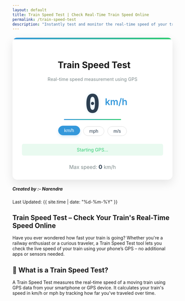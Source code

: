 ```yaml
---
layout: default
title: Train Speed Test | Check Real-Time Train Speed Online
permalink: /train-speed-test
description: "Instantly test and monitor the real-time speed of your train using GPS technology. Perfect for train travelers, rail enthusiasts, and data lovers. Try our Train Speed Test online — fast, free, and accurate!"
---
```

<link rel="manifest" href="/manifest-train-speed.json">
<meta name="theme-color" content="#007bff">
<meta name="mobile-web-app-capable" content="yes">
<meta name="apple-mobile-web-app-capable" content="yes">
<style>
        :root {
            --primary-color: #3498db;
            --danger-color: #e74c3c;
            --success-color: #2ecc71;
            --dark-color: #2c3e50;
            --light-color: #ecf0f1;
        }
        .speed-container {
            max-width: 500px;
            margin: 20px auto;
            padding: 30px;
            background: white;
            border-radius: 15px;
            box-shadow: 0 10px 30px rgba(0, 0, 0, 0.1);
            position: relative;
            overflow: hidden;
        }
        .speed-container::before {
            content: "";
            position: absolute;
            top: 0;
            left: 0;
            right: 0;
            height: 5px;
            background: linear-gradient(90deg, var(--primary-color), var(--success-color));
        }
        .header {
            text-align: center;
            margin-bottom: 25px;
        }
        .header h4 {
            color: var(--dark-color);
            font-weight: 600;
            margin-bottom: 5px;
        }
        .header p {
            color: #7f8c8d;
            font-size: 0.9rem;
        }
        .digital-display {
            text-align: center;
            margin: 30px 0;
            position: relative;
        }
        .speed-value-container {
            display: inline-block;
            position: relative;
            padding: 0 20px;
        }
        .speed-value {
            font-size: 5rem;
            font-weight: 700;
            color: var(--dark-color);
            font-family: 'Segment7Standard', monospace;
            line-height: 1;
            text-shadow: 0 0 10px rgba(52, 152, 219, 0.2);
            position: relative;
            display: inline-block;
            min-width: 180px;
        }
        .speed-unit {
            font-size: 1.8rem;
            color: var(--primary-color);
            vertical-align: top;
            margin-left: 0px;
            font-weight: 600;
            position: absolute;
            right: 0;
            top: 15px;
        }
        .speed-value::after {
            content: "";
            position: absolute;
            bottom: -10px;
            left: 0;
            right: 0;
            height: 3px;
            background: linear-gradient(90deg, var(--primary-color), var(--success-color));
            border-radius: 3px;
        }
        .unit-selector {
            display: flex;
            justify-content: center;
            margin-bottom: 25px;
        }
        .btn-unit {
            margin: 0 5px;
            border-radius: 20px;
            padding: 6px 18px;
            font-size: 0.9rem;
            border: 1px solid #ddd;
            background: white;
            color: var(--dark-color);
            transition: all 0.3s;
        }
        .btn-unit.active {
            background: var(--primary-color);
            color: white;
            border-color: var(--primary-color);
            transform: translateY(-2px);
            box-shadow: 0 4px 8px rgba(52, 152, 219, 0.2);
        }
        .gps-status {
            text-align: center;
            margin: 20px 0;
            font-size: 0.9rem;
            padding: 10px;
            border-radius: 5px;
            background-color: rgba(236, 240, 241, 0.5);
        }
        .gps-active {
            color: var(--success-color);
            background-color: rgba(46, 204, 113, 0.1);
        }
        .gps-inactive {
            color: var(--danger-color);
            background-color: rgba(231, 76, 60, 0.1);
        }
        .btn-start {
            display: block;
            width: 100%;
            padding: 14px;
            font-weight: 600;
            border-radius: 30px;
            background: linear-gradient(135deg, var(--primary-color), #2980b9);
            border: none;
            color: white;
            box-shadow: 0 4px 15px rgba(52, 152, 219, 0.3);
            transition: all 0.3s;
            margin-top: 20px;
        }
        .btn-start:hover {
            transform: translateY(-2px);
            box-shadow: 0 6px 20px rgba(52, 152, 219, 0.4);
        }
        .btn-start:active {
            transform: translateY(0);
        }
        .max-speed {
            text-align: center;
            margin-top: 25px;
            font-size: 1rem;
            color: #7f8c8d;
        }
        .max-speed-value {
            font-weight: bold;
            color: var(--dark-color);
            font-size: 1.1rem;
        }
        .train-icon {
            margin-right: 10px;
            color: var(--primary-color);
        }
        @keyframes pulse {
            0% { transform: scale(1); }
            50% { transform: scale(1.05); }
            100% { transform: scale(1); }
        }
        .pulse {
            animation: pulse 1.5s infinite;
        }
        @font-face {
            font-family: 'Segment7Standard';
            src: url('https://cdn.rawgit.com/raphaelbastide/Segment7Standard/master/Segment7Standard.otf') format('opentype');
            font-weight: normal;
            font-style: italic;
        }
    </style>

<div class="speed-container">
<div class="header">
            <h1><i class="fas fa-train train-icon"></i>Train Speed Test</h1>
            <p>Real-time speed measurement using GPS</p>
        </div>
        <div class="digital-display">
            <div class="speed-value-container d-flex align-items-start gap-4 position-relative ">
                <span class="speed-value" id="speed-value">0</span>
                <span class="speed-unit gap-4" id="speed-unit">km/h</span>
            </div>
        </div>
        <div class="unit-selector">
            <button class="btn-unit active" data-unit="kmh">km/h</button>
            <button class="btn-unit" data-unit="mph">mph</button>
            <button class="btn-unit" data-unit="ms">m/s</button>
        </div>
        <div class="gps-status gps-active" id="gps-status">
            <i class="fas fa-sync-alt fa-spin"></i> Starting GPS...
        </div>
        <button class="btn-start" id="start-btn" style="display: none;">
            <i class="fas fa-stop"></i> Stop GPS Tracking
        </button>
        <div class="max-speed">
            Max speed: <span class="max-speed-value" id="max-speed">0</span> <span id="max-speed-unit">km/h</span>
        </div>
    </div>

<!-- Article Content -->
 <div class="article-container">
      <div class="d-flex flex-wrap justify-content-between align-items-center mb-4 pb-3 border-bottom">
        <div class="d-flex align-items-center">
          <div class="bg-light p-2 rounded-circle d-flex align-items-center justify-content-center me-3"> <i
              class="fas fa-user text-primary"></i>
          </div>
          <div>
            <h5 class="mb-0">Created by :- Narendra</h5>
          </div>
        </div>
        <div class="text-muted">
          <i class="fas fa-calendar me-1"></i>Last Updated: {{ site.time | date: "%d-%m-%Y" }}
        </div>
      </div>

<!-- Section -->
<section class="mb-5">
<h2>Train Speed Test – Check Your Train's Real-Time Speed Online</h2>
<p>Have you ever wondered how fast your train is going? Whether you're a railway enthusiast or a curious traveler, a Train Speed Test tool lets you check the live speed of your train using your phone’s GPS – no additional apps or sensors needed.</p>
<h2 class="card-title text-primary">🧭 What is a Train Speed Test?</h2>
<p class="card-text">A Train Speed Test measures the real-time speed of a moving train using GPS data from your smartphone or GPS device. It calculates your train's speed in km/h or mph by tracking how far you've traveled over time.</p>
 </section>

 <!-- App Install script -->
 <script>
  if ('serviceWorker' in navigator) {
    navigator.serviceWorker.register('/train-speed-test-sw.js', { scope: '/train-speed-test/' });
  }
  let deferredPrompt;
  window.addEventListener('beforeinstallprompt', (e) => {
    e.preventDefault();
    deferredPrompt = e;
    document.getElementById('install-btn').style.display = 'inline-block';
  });
  document.getElementById('install-btn').addEventListener('click', () => {
    if (deferredPrompt) {
      deferredPrompt.prompt();
      deferredPrompt.userChoice.then(() => {
        deferredPrompt = null;
      });
    }
  });
</script>

<button id="install-btn" style="display:none; padding: 10px 20px; font-size: 1rem;">📲 Install Train Speed Test App</button>
     
<!-- Bootstrap JS Bundle with Popper -->
 <script src="{{ '/assets/js/train-speed-test.js' | relative_url }}"></script>
